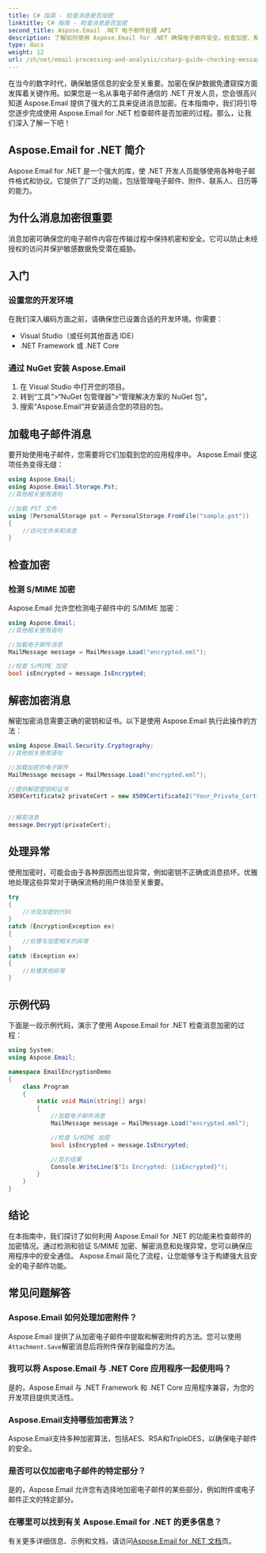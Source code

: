 ```yaml
---
title: C# 指南 - 检查消息是否加密
linktitle: C# 指南 - 检查消息是否加密
second_title: Aspose.Email .NET 电子邮件处理 API
description: 了解如何使用 Aspose.Email for .NET 确保电子邮件安全。检查加密、解密消息等。
type: docs
weight: 12
url: /zh/net/email-processing-and-analysis/csharp-guide-checking-messages-for-encryption/
---
```


在当今的数字时代，确保敏感信息的安全至关重要。加密在保护数据免遭窥探方面发挥着关键作用。如果您是一名从事电子邮件通信的 .NET 开发人员，您会很高兴知道 Aspose.Email 提供了强大的工具来促进消息加密。在本指南中，我们将引导您逐步完成使用 Aspose.Email for .NET 检查邮件是否加密的过程。那么，让我们深入了解一下吧！

## Aspose.Email for .NET 简介

Aspose.Email for .NET 是一个强大的库，使 .NET 开发人员能够使用各种电子邮件格式和协议。它提供了广泛的功能，包括管理电子邮件、附件、联系人、日历等的能力。

## 为什么消息加密很重要

消息加密可确保您的电子邮件内容在传输过程中保持机密和安全。它可以防止未经授权的访问并保护敏感数据免受潜在威胁。

## 入门

### 设置您的开发环境

在我们深入编码方面之前，请确保您已设置合适的开发环境。你需要：

- Visual Studio（或任何其他首选 IDE）
- .NET Framework 或 .NET Core

### 通过 NuGet 安装 Aspose.Email

1. 在 Visual Studio 中打开您的项目。
2. 转到“工具”>“NuGet 包管理器”>“管理解决方案的 NuGet 包”。
3. 搜索“Aspose.Email”并安装适合您的项目的包。

## 加载电子邮件消息

要开始使用电子邮件，您需要将它们加载到您的应用程序中。 Aspose.Email 使这项任务变得无缝：

```csharp
using Aspose.Email;
using Aspose.Email.Storage.Pst;
//其他相关使用语句

//加载 PST 文件
using (PersonalStorage pst = PersonalStorage.FromFile("sample.pst"))
{
    //访问文件夹和消息
}
```

## 检查加密

### 检测 S/MIME 加密

Aspose.Email 允许您检测电子邮件中的 S/MIME 加密：

```csharp
using Aspose.Email;
//其他相关使用语句

//加载电子邮件消息
MailMessage message = MailMessage.Load("encrypted.eml");

//检查 S/MIME 加密
bool isEncrypted = message.IsEncrypted;
```

## 解密加密消息

解密加密消息需要正确的密钥和证书。以下是使用 Aspose.Email 执行此操作的方法：

```csharp
using Aspose.Email.Security.Cryptography;
//其他相关使用语句

//加载加密的电子邮件
MailMessage message = MailMessage.Load("encrypted.eml");

//提供解密密钥和证书
X509Certificate2 privateCert = new X509Certificate2("Your_Private_Certificate_File" );


//解密消息
message.Decrypt(privateCert);
```

## 处理异常

使用加密时，可能会由于各种原因而出现异常，例如密钥不正确或消息损坏。优雅地处理这些异常对于确保流畅的用户体验至关重要。

```csharp
try
{
    //涉及加密的代码
}
catch (EncryptionException ex)
{
    //处理与加密相关的异常
}
catch (Exception ex)
{
    //处理其他异常
}
```

## 示例代码

下面是一段示例代码，演示了使用 Aspose.Email for .NET 检查消息加密的过程：

```csharp
using System;
using Aspose.Email;

namespace EmailEncryptionDemo
{
    class Program
    {
        static void Main(string[] args)
        {
            //加载电子邮件消息
            MailMessage message = MailMessage.Load("encrypted.eml");

            //检查 S/MIME 加密
            bool isEncrypted = message.IsEncrypted;

            //显示结果
            Console.WriteLine($"Is Encrypted: {isEncrypted}");
        }
    }
}
```

## 结论

在本指南中，我们探讨了如何利用 Aspose.Email for .NET 的功能来检查邮件的加密情况。通过检测和验证 S/MIME 加密、解密消息和处理异常，您可以确保应用程序中的安全通信。 Aspose.Email 简化了流程，让您能够专注于构建强大且安全的电子邮件功能。

## 常见问题解答

### Aspose.Email 如何处理加密附件？

 Aspose.Email 提供了从加密电子邮件中提取和解密附件的方法。您可以使用`Attachment.Save`解密消息后将附件保存到磁盘的方法。

### 我可以将 Aspose.Email 与 .NET Core 应用程序一起使用吗？

是的，Aspose.Email 与 .NET Framework 和 .NET Core 应用程序兼容，为您的开发项目提供灵活性。

### Aspose.Email支持哪些加密算法？

Aspose.Email支持多种加密算法，包括AES、RSA和TripleDES，以确保电子邮件的安全。

### 是否可以仅加密电子邮件的特定部分？

是的，Aspose.Email 允许您有选择地加密电子邮件的某些部分，例如附件或电子邮件正文的特定部分。

### 在哪里可以找到有关 Aspose.Email for .NET 的更多信息？

有关更多详细信息、示例和文档，请访问[Aspose.Email for .NET 文档](https://reference.aspose.com/email/net)页。